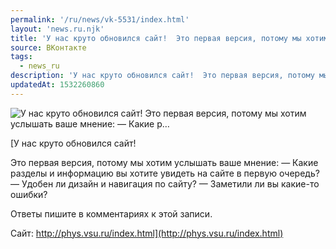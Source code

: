 ```yaml
---
permalink: '/ru/news/vk-5531/index.html'
layout: 'news.ru.njk'
title: 'У нас круто обновился сайт!  Это первая версия, потому мы хотим услышать ваше мнение: — Какие р…'
source: ВКонтакте
tags:
  - news_ru
description: 'У нас круто обновился сайт!  Это первая версия, потому мы хотим услышать ваше мнение: — Какие р…'
updatedAt: 1532260860
---
```

![У нас круто обновился сайт!  Это первая версия, потому мы хотим услышать ваше мнение: — Какие р…](https://sun9-19.userapi.com/c834400/v834400992/18f253/7U5ZkmNpjho.jpg)

[У нас круто обновился сайт!

Это первая версия, потому мы хотим услышать ваше мнение:
— Какие разделы и информацию вы хотите увидеть на сайте в первую очередь?
— Удобен ли дизайн и навигация по сайту?
— Заметили ли вы какие-то ошибки?

Ответы пишите в комментариях к этой записи. 

Сайт: http://phys.vsu.ru/index.html](http://phys.vsu.ru/index.html)
